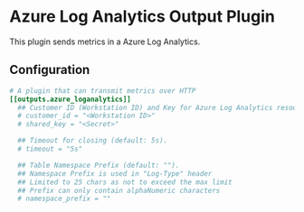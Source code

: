 # Azure Log Analytics Output Plugin

This plugin sends metrics in a Azure Log Analytics.

## Configuration

```toml
# A plugin that can transmit metrics over HTTP
[[outputs.azure_loganalytics]]
  ## Customer ID (Workstation ID) and Key for Azure Log Analytics resource.
  # customer_id = "<Workstation ID>"
  # shared_key = "<Secret>"

  ## Timeout for closing (default: 5s).
  # timeout = "5s"

  ## Table Namespace Prefix (default: "").
  ## Namespace Prefix is used in "Log-Type" header
  ## Limited to 25 chars as not to exceed the max limit
  ## Prefix can only contain alphaNumeric characters
  # namespace_prefix = ""
```
